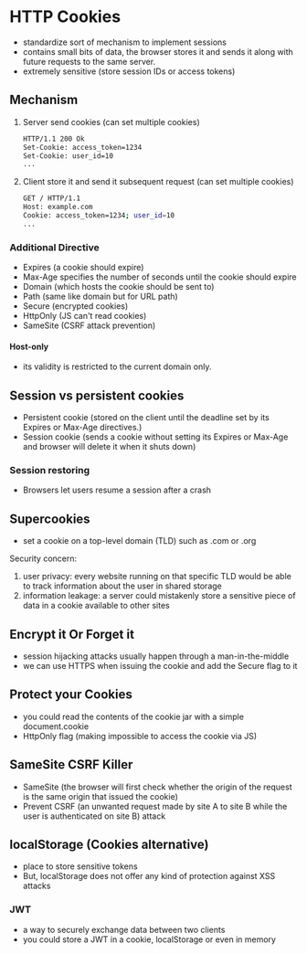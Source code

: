 # HTTP Cookies

- standardize sort of mechanism to implement sessions
- contains small bits of data, the browser stores it and sends it along with future requests to the same server.
- extremely sensitive (store session IDs or access tokens)

## Mechanism

1. Server send cookies (can set multiple cookies)

    ```bash
    HTTP/1.1 200 Ok
    Set-Cookie: access_token=1234
    Set-Cookie: user_id=10
    ...
    ```

2. Client store it and send it subsequent request (can set multiple cookies)

    ```bash
    GET / HTTP/1.1
    Host: example.com
    Cookie: access_token=1234; user_id=10
    ...
    ```

### Additional Directive

- Expires (a cookie should expire)
- Max-Age specifies the number of seconds until the cookie should expire
- Domain (which hosts the cookie should be sent to)
- Path (same like domain but for URL path)
- Secure (encrypted cookies)
- HttpOnly (JS can't read cookies)
- SameSite (CSRF attack prevention)

#### Host-only

- its validity is restricted to the current domain only.

## Session vs persistent cookies

- Persistent cookie (stored on the client until the deadline set by its Expires or Max-Age directives.)
- Session cookie (sends a cookie without setting its Expires or Max-Age and browser will delete it when it shuts down)

### Session restoring

- Browsers let users resume a session after a crash

## Supercookies

- set a cookie on a top-level domain (TLD) such as .com or .org

Security concern:

1. user privacy: every website running on that specific TLD would be able to track information about the user in shared storage
2. information leakage: a server could mistakenly store a sensitive piece of data in a cookie available to other sites

## Encrypt it Or Forget it

- session hijacking attacks usually happen through a man-in-the-middle
- we can use HTTPS when issuing the cookie and add the Secure flag to it

## Protect your Cookies

- you could read the contents of the cookie jar with a simple document.cookie
- HttpOnly flag (making impossible to access the cookie via JS)

## SameSite CSRF Killer

- SameSite (the browser will first check whether the origin of the request is the same origin that issued the cookie)
- Prevent CSRF (an unwanted request made by site A to site B while the user is authenticated on site B) attack

## localStorage (Cookies alternative)

- place to store sensitive tokens
- But, localStorage does not offer any kind of protection against XSS attacks

### JWT

- a way to securely exchange data between two clients
- you could store a JWT in a cookie, localStorage or even in memory
